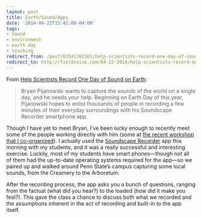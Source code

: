 ```yaml
---
layout: post 
title: Earth/Sound/Apps 
date: '2014-04-22T15:42:00-04:00' 
tags: 
- Sound 
- environment 
- earth day 
- teaching 
redirect_from: /post/83541782161/help-scientists-record-one-day-of-sound-on-earth/
redirect_to: http://fieldnoise.com/04-22-2014/help-scientists-record-one-day-of-sound-on-earth.html
--- 
```


From [Help Scientists Record One Day of Sound on Earth](http://www.wired.com/2014/04/soundscape-recorder/): 

> Bryan Pijanowski wants to capture the sounds of the world on a single  day, and he needs your help. Beginning on Earth Day of this year,  Pijanowski hopes to enlist thousands of people in recording a few  minutes of their everyday surroundings with his Soundscape Recorder  smartphone app.

Though I have yet to meet Bryan, I’ve been lucky enough to recently meet some of the people working directly with him (some at [the recent workshop that I co-organized](http://sites.psu.edu/soundscienceenvironment2014/)). I actually used the [Soundscape Recorder](https://itunes.apple.com/us/app/soundscape-recorder/id836741158?mt=8) app this morning with my students, and it was a really successful and interesting exercise. Luckily, most of my students have smart phones—though not all of them had the up-to-date operating systems required for the app—so we paired up and walked around Penn State’s campus capturing some local sounds, from the Creamery to the Arboretum.

After the recording process, the app asks you a bunch of questions, ranging from the factual (what did you hear?) to the loaded (how did it make you feel?). This gave the class a chance to discuss both what we recorded and the assumptions inherent in the act of recording and built-in to the app itself.


